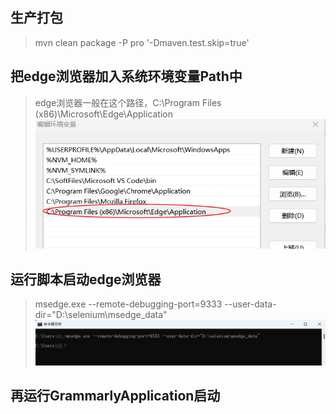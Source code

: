 ## 生产打包 
 > mvn clean package -P pro '-Dmaven.test.skip=true'

## 把edge浏览器加入系统环境变量Path中
 > edge浏览器一般在这个路径，C:\Program Files (x86)\Microsoft\Edge\Application
 ![img.png](img.png)

## 运行脚本启动edge浏览器
  > msedge.exe --remote-debugging-port=9333 --user-data-dir="D:\selenium\msedge_data"
  > ![img_1.png](img_1.png)

## 再运行GrammarlyApplication启动